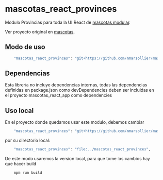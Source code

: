 # mascotas_react_provinces

Modulo Provincias para toda la UI React de [mascotas modular](https://github.com/nmarsollier/mascotas_react_app).

Ver proyecto original en [mascotas](https://github.com/nmarsollier/mascotas).

## Modo de uso

```bash
    "mascotas_react_provinces": "git+https://github.com/nmarsollier/mascotas_react_provinces.git#master",
```

## Dependencias

Esta librería no incluye dependencias internas, todas las dependencias definidas en package.json como devDependencies  deben ser incluidas en el proyecto mascotas_react_app como dependencies

## Uso local

En el proyecto donde quedamos usar este modulo, debemos cambiar

```bash
    "mascotas_react_provinces": "git+https://github.com/nmarsollier/mascotas_react_provinces.git#master",
```

por su directorio local:

```bash
    "mascotas_react_provinces": "file:../mascotas_react_provinces",
```

De este modo usaremos la version local, para que tome los cambios hay que hacer build

```bash
    npm run build
```

